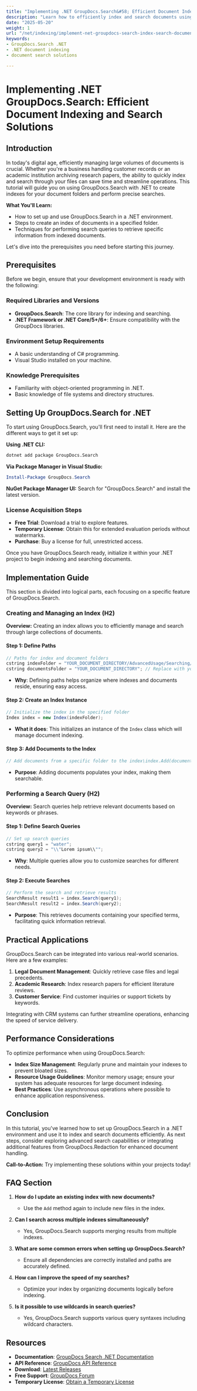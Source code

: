 ```yaml
---
title: "Implementing .NET GroupDocs.Search&#58; Efficient Document Indexing and Search Solutions"
description: "Learn how to efficiently index and search documents using GroupDocs.Search in a .NET environment. This guide provides step-by-step instructions for setting up, indexing, and searching your document libraries."
date: "2025-05-20"
weight: 1
url: "/net/indexing/implement-net-groupdocs-search-index-search-documents/"
keywords:
- GroupDocs.Search .NET
- .NET document indexing
- document search solutions

---
```



# Implementing .NET GroupDocs.Search: Efficient Document Indexing and Search Solutions

## Introduction

In today's digital age, efficiently managing large volumes of documents is crucial. Whether you're a business handling customer records or an academic institution archiving research papers, the ability to quickly index and search through your files can save time and streamline operations. This tutorial will guide you on using GroupDocs.Search with .NET to create indexes for your document folders and perform precise searches.

**What You'll Learn:**
- How to set up and use GroupDocs.Search in a .NET environment.
- Steps to create an index of documents in a specified folder.
- Techniques for performing search queries to retrieve specific information from indexed documents.

Let's dive into the prerequisites you need before starting this journey.

## Prerequisites

Before we begin, ensure that your development environment is ready with the following:

### Required Libraries and Versions
- **GroupDocs.Search**: The core library for indexing and searching.
- **.NET Framework or .NET Core/5+/6+**: Ensure compatibility with the GroupDocs libraries.

### Environment Setup Requirements
- A basic understanding of C# programming.
- Visual Studio installed on your machine.

### Knowledge Prerequisites
- Familiarity with object-oriented programming in .NET.
- Basic knowledge of file systems and directory structures.

## Setting Up GroupDocs.Search for .NET

To start using GroupDocs.Search, you'll first need to install it. Here are the different ways to get it set up:

**Using .NET CLI:**
```bash
dotnet add package GroupDocs.Search
```

**Via Package Manager in Visual Studio:**
```powershell
Install-Package GroupDocs.Search
```

**NuGet Package Manager UI:**
Search for "GroupDocs.Search" and install the latest version.

### License Acquisition Steps

- **Free Trial**: Download a trial to explore features.
- **Temporary License**: Obtain this for extended evaluation periods without watermarks.
- **Purchase**: Buy a license for full, unrestricted access.

Once you have GroupDocs.Search ready, initialize it within your .NET project to begin indexing and searching documents.

## Implementation Guide

This section is divided into logical parts, each focusing on a specific feature of GroupDocs.Search.

### Creating and Managing an Index (H2)

**Overview:**
Creating an index allows you to efficiently manage and search through large collections of documents.

#### Step 1: Define Paths
```csharp
// Paths for index and document folders
cstring indexFolder = "YOUR_DOCUMENT_DIRECTORY/AdvancedUsage/Searching/SearchReports";
cstring documentsFolder = "YOUR_DOCUMENT_DIRECTORY"; // Replace with your actual path
```
- **Why**: Defining paths helps organize where indexes and documents reside, ensuring easy access.

#### Step 2: Create an Index Instance
```csharp
// Initialize the index in the specified folder
Index index = new Index(indexFolder);
```
- **What it does**: This initializes an instance of the `Index` class which will manage document indexing.

#### Step 3: Add Documents to the Index
```csharp
// Add documents from a specific folder to the index\index.Add(documentsFolder);
```
- **Purpose**: Adding documents populates your index, making them searchable.

### Performing a Search Query (H2)

**Overview:**
Search queries help retrieve relevant documents based on keywords or phrases.

#### Step 1: Define Search Queries
```csharp
// Set up search queries
cstring query1 = "water";
cstring query2 = "\\"Lorem ipsum\\"";
```
- **Why**: Multiple queries allow you to customize searches for different needs.

#### Step 2: Execute Searches
```csharp
// Perform the search and retrieve results
SearchResult result1 = index.Search(query1);
SearchResult result2 = index.Search(query2);
```
- **Purpose**: This retrieves documents containing your specified terms, facilitating quick information retrieval.

## Practical Applications

GroupDocs.Search can be integrated into various real-world scenarios. Here are a few examples:

1. **Legal Document Management**: Quickly retrieve case files and legal precedents.
2. **Academic Research**: Index research papers for efficient literature reviews.
3. **Customer Service**: Find customer inquiries or support tickets by keywords.

Integrating with CRM systems can further streamline operations, enhancing the speed of service delivery.

## Performance Considerations

To optimize performance when using GroupDocs.Search:
- **Index Size Management**: Regularly prune and maintain your indexes to prevent bloated sizes.
- **Resource Usage Guidelines**: Monitor memory usage; ensure your system has adequate resources for large document indexing.
- **Best Practices**: Use asynchronous operations where possible to enhance application responsiveness.

## Conclusion

In this tutorial, you've learned how to set up GroupDocs.Search in a .NET environment and use it to index and search documents efficiently. As next steps, consider exploring advanced search capabilities or integrating additional features from GroupDocs.Redaction for enhanced document handling.

**Call-to-Action:** Try implementing these solutions within your projects today!

## FAQ Section

1. **How do I update an existing index with new documents?**
   - Use the `Add` method again to include new files in the index.

2. **Can I search across multiple indexes simultaneously?**
   - Yes, GroupDocs.Search supports merging results from multiple indexes.

3. **What are some common errors when setting up GroupDocs.Search?**
   - Ensure all dependencies are correctly installed and paths are accurately defined.

4. **How can I improve the speed of my searches?**
   - Optimize your index by organizing documents logically before indexing.

5. **Is it possible to use wildcards in search queries?**
   - Yes, GroupDocs.Search supports various query syntaxes including wildcard characters.

## Resources

- **Documentation**: [GroupDocs Search .NET Documentation](https://docs.groupdocs.com/search/net/)
- **API Reference**: [GroupDocs API Reference](https://reference.groupdocs.com/redaction/net)
- **Download**: [Latest Releases](https://releases.groupdocs.com/search/net/)
- **Free Support**: [GroupDocs Forum](https://forum.groupdocs.com/c/search/10)
- **Temporary License**: [Obtain a Temporary License](https://purchase.groupdocs.com/temporary-license/) 

